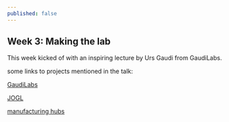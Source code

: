 ```yaml
---
published: false
---
```

## Week 3: Making the lab

This week kicked of with an inspiring lecture by Urs Gaudi from GaudiLabs.

some links to projects mentioned in the talk:

[GaudiLabs](http://www.gaudi.ch/GaudiLabs/)

[JOGL](https://jogl.io/)

[manufacturing hubs](hubs.com)
